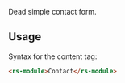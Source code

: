Dead simple contact form.


Usage
-----

Syntax for the content tag:

```html
<rs-module>Contact</rs-module>
```
